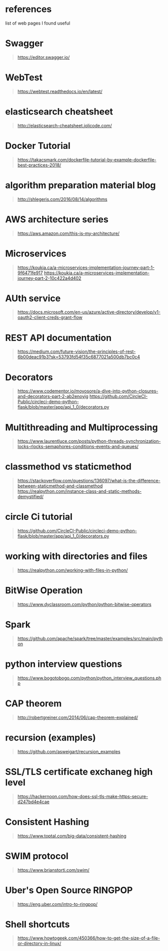 # references
list of web pages I found useful

# Swagger
> https://editor.swagger.io/

# WebTest
> https://webtest.readthedocs.io/en/latest/

# elasticsearch cheatsheet
> http://elasticsearch-cheatsheet.jolicode.com/

# Docker Tutorial
> https://takacsmark.com/dockerfile-tutorial-by-example-dockerfile-best-practices-2018/

# algorithm preparation material blog
> http://shlegeris.com/2016/08/14/algorithms

# AWS architecture series
> https://aws.amazon.com/this-is-my-architecture/

# Microservices 
> https://koukia.ca/a-microservices-implementation-journey-part-1-9f6471fe917
> https://koukia.ca/a-microservices-implementation-journey-part-2-10c422a4d402

# AUth service
> https://docs.microsoft.com/en-us/azure/active-directory/develop/v1-oauth2-client-creds-grant-flow

# REST API documentation
> https://medium.com/future-vision/the-principles-of-rest-6b00deac91b3?sk=53793fd54f35c6877021a500db7bc0c4

# Decorators
> https://www.codementor.io/moyosore/a-dive-into-python-closures-and-decorators-part-2-ab2enoyjg
> https://github.com/CircleCI-Public/circleci-demo-python-flask/blob/master/app/api_1_0/decorators.py

# Multithreading and Multiprocessing
> https://www.laurentluce.com/posts/python-threads-synchronization-locks-rlocks-semaphores-conditions-events-and-queues/

# classmethod vs staticmethod
> https://stackoverflow.com/questions/136097/what-is-the-difference-between-staticmethod-and-classmethod
> https://realpython.com/instance-class-and-static-methods-demystified/

# circle Ci tutorial
> https://github.com/CircleCI-Public/circleci-demo-python-flask/blob/master/app/api_1_0/decorators.py

# working with directories and files
> https://realpython.com/working-with-files-in-python/

# BitWise Operation
> https://www.dyclassroom.com/python/python-bitwise-operators

# Spark
> https://github.com/apache/spark/tree/master/examples/src/main/python

# python interview questions
> https://www.bogotobogo.com/python/python_interview_questions.php

# CAP theorem
> http://robertgreiner.com/2014/06/cap-theorem-explained/

# recursion (examples)
> https://github.com/asweigart/recursion_examples

# SSL/TLS certificate exchaneg high level
> https://hackernoon.com/how-does-ssl-tls-make-https-secure-d247bd4e4cae

# Consistent Hashing
> https://www.toptal.com/big-data/consistent-hashing

# SWIM protocol
> https://www.brianstorti.com/swim/

# Uber's Open Source RINGPOP
> https://eng.uber.com/intro-to-ringpop/

# Shell shortcuts
> https://www.howtogeek.com/450366/how-to-get-the-size-of-a-file-or-directory-in-linux/
